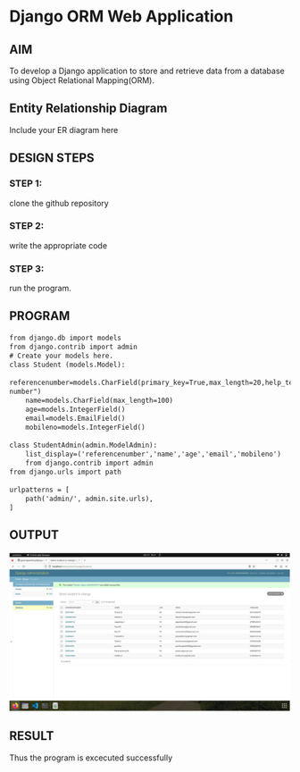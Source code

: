 # Django ORM Web Application

## AIM
To develop a Django application to store and retrieve data from a database using Object Relational Mapping(ORM).

## Entity Relationship Diagram

Include your ER diagram here

## DESIGN STEPS

### STEP 1:

clone the github repository

### STEP 2:

write the appropriate code



### STEP 3:

run the program.

## PROGRAM
```
from django.db import models
from django.contrib import admin
# Create your models here.
class Student (models.Model):
    referencenumber=models.CharField(primary_key=True,max_length=20,help_text="reference number")
    name=models.CharField(max_length=100)
    age=models.IntegerField()
    email=models.EmailField()
    mobileno=models.IntegerField()

class StudentAdmin(admin.ModelAdmin):
    list_display=('referencenumber','name','age','email','mobileno')
    from django.contrib import admin
from django.urls import path

urlpatterns = [
    path('admin/', admin.site.urls),
]

```
## OUTPUT

![output](table.png)


## RESULT
Thus the program is excecuted successfully